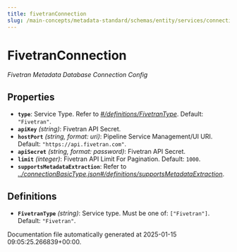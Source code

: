 ```yaml
---
title: fivetranConnection
slug: /main-concepts/metadata-standard/schemas/entity/services/connections/pipeline/fivetranconnection
---
```


# FivetranConnection

*Fivetran Metadata Database Connection Config*

## Properties

- **`type`**: Service Type. Refer to *[#/definitions/FivetranType](#definitions/FivetranType)*. Default: `"Fivetran"`.
- **`apiKey`** *(string)*: Fivetran API Secret.
- **`hostPort`** *(string, format: uri)*: Pipeline Service Management/UI URI. Default: `"https://api.fivetran.com"`.
- **`apiSecret`** *(string, format: password)*: Fivetran API Secret.
- **`limit`** *(integer)*: Fivetran API Limit For Pagination. Default: `1000`.
- **`supportsMetadataExtraction`**: Refer to *[../connectionBasicType.json#/definitions/supportsMetadataExtraction](#/connectionBasicType.json#/definitions/supportsMetadataExtraction)*.
## Definitions

- **`FivetranType`** *(string)*: Service type. Must be one of: `["Fivetran"]`. Default: `"Fivetran"`.


Documentation file automatically generated at 2025-01-15 09:05:25.266839+00:00.
